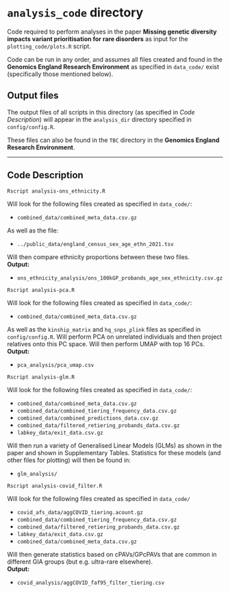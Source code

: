 # `analysis_code` directory
Code required to perform analyses in the paper **Missing genetic diversity impacts variant prioritisation for rare disorders** as input for the `plotting_code/plots.R` script.

Code can be run  in any order, and assumes all files created and found in the **Genomics England Research Environment** as specified in `data_code/` exist (specifically those mentioned below).

## Output files
The output files of all scripts in this directory (as specified in _Code Description_) will appear in the `analysis_dir` directory specified in `config/config.R`. 

These files can also be found in the `TBC` directory in the **Genomics England Research Environment**.

---

## Code Description
```
Rscript analysis-ons_ethnicity.R
```
Will look for the following files created as specified in `data_code/`:  
- `combined_data/combined_meta_data.csv.gz`

As well as the file:
- `../public_data/england_census_sex_age_ethn_2021.tsv`

Will then compare ethnicity proportions between these two files.  
**Output:**

- `ons_ethnicity_analysis/ons_100kGP_probands_age_sex_ethnicity.csv.gz`

```
Rscript analysis-pca.R
```
Will look for the following files created as specified in `data_code/`:  
- `combined_data/combined_meta_data.csv.gz`

As well as the `kinship_matrix` and `hq_snps_plink` files as specified in `config/config.R`. Will perform PCA on unrelated individuals and then project relatives onto this PC space. Will then perform UMAP with top 16 PCs.   
**Output:**

- `pca_analysis/pca_umap.csv`

```
Rscript analysis-glm.R
```
Will look for the following files created as specified in `data_code/`:  
- `combined_data/combined_meta_data.csv.gz`
- `combined_data/combined_tiering_frequency_data.csv.gz`
- `combined_data/combined_predictions_data.csv.gz`
- `combined_data/filtered_retiering_probands_data.csv.gz`
- `labkey_data/exit_data.csv.gz`

Will then run a variety of Generalised Linear Models (GLMs) as shown in the paper and shown in Supplementary Tables. Statistics for these models (and other files for plotting) will then be found in:

- `glm_analysis/`

```
Rscript analysis-covid_filter.R
```
Will look for the following files created as specified in `data_code/`
- `covid_afs_data/aggCOVID_tiering.acount.gz`
- `combined_data/combined_tiering_frequency_data.csv.gz`
- `combined_data/filtered_retiering_probands_data.csv.gz`
- `labkey_data/exit_data.csv.gz`
- `combined_data/combined_meta_data.csv.gz`

Will then generate statistics based on cPAVs/GPcPAVs that are common in different GIA groups (but e.g. ultra-rare elsewhere).   
**Output:**
- `covid_analysis/aggCOVID_faf95_filter_tiering.csv`
